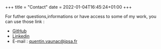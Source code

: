+++
title = "Contact"
date = 2022-01-04T16:45:24+01:00
+++

For futher questions,informations or have access to some of my work, you can use those link :



* [GitHub](https://github.com/quentinv5/Quentin-V-RTU-public-repository-.git)
* [Linkedin](https://www.linkedin.com/in/quentin-vaunac-76124b16a/)
* E-mail : quentin.vaunac@ipsa.fr





